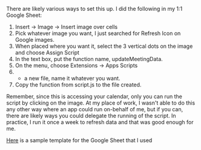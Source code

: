 There are likely various ways to set this up. I did the following in my 1:1 Google Sheet:

 1. Insert -> Image -> Insert image over cells
 2. Pick whatever image you want, I just searched for Refresh Icon on Google images.
 3. When placed where you want it, select the 3 vertical dots on the image and choose Assign Script
 4. In the text box, put the function name, updateMeetingData.
 5. On the menu, choose Extensions -> Apps Scripts
 6. + a new file, name it whatever you want.
 7. Copy the function from script.js to the file created. 

 Remember, since this is accessing your calendar, only you can run the script by clicking on the image. At my place of work, I wasn't able to do this any other way where an app could run on-behalf of me, but if you can, there are likely ways you could delegate the running of the script. In practice, I run it once a week to refresh data and that was good enough for me.

 [Here](https://docs.google.com/spreadsheets/d/1Nrm1oGeMt5y6SUN0nhBW7yH-WPl5Knnh5d2GxGJBAUM/edit?usp=sharing) is a sample template for the Google Sheet that I used
